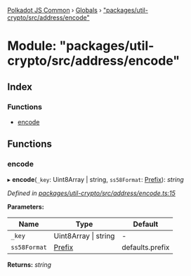 [Polkadot JS Common](../README.md) › [Globals](../globals.md) › ["packages/util-crypto/src/address/encode"](_packages_util_crypto_src_address_encode_.md)

# Module: "packages/util-crypto/src/address/encode"

## Index

### Functions

* [encode](_packages_util_crypto_src_address_encode_.md#encode)

## Functions

###  encode

▸ **encode**(`_key`: Uint8Array | string, `ss58Format`: [Prefix](_packages_util_crypto_src_address_types_.md#prefix)): *string*

*Defined in [packages/util-crypto/src/address/encode.ts:15](https://github.com/polkadot-js/common/blob/e7c665e5/packages/util-crypto/src/address/encode.ts#L15)*

**Parameters:**

Name | Type | Default |
------ | ------ | ------ |
`_key` | Uint8Array &#124; string | - |
`ss58Format` | [Prefix](_packages_util_crypto_src_address_types_.md#prefix) | defaults.prefix |

**Returns:** *string*
